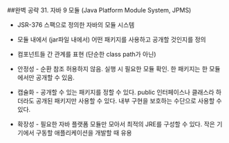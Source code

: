 ##완벽 공략 31. 자바 9 모듈
(Java Platform Module System, JPMS)

- JSR-376 스팩으로 정의한 자바의 모듈 시스템

- 모듈 내에서 (jar파일 내에서) 어떤 패키지를 사용하고 공개할 것인지를 정의 
- 컴포넌트들 간 관계를 표현 (단순한 class path가 아닌)

- 안정성 - 순환 참조 허용하지 않음. 실행 시 필요한 모듈 확인. 한 패키지는 한 모듈에서만 공개할 수 있음.
- 캡슐화 - 공개할 수 있는 패키지를 정할 수 있다. public 인터페이스나 클래스라 하더라도 공개된 패키지만 사용할 수 있다.
   내부 구현을 보호하는 수단으로 사용할 수 있다.
- 확장성 - 필요한 자바 플랫폼 모듈만 모아서 최적의 JRE를 구성할 수 있다. 작은 기기에서 구동할 애플리케이션을 개발할 때 유용
